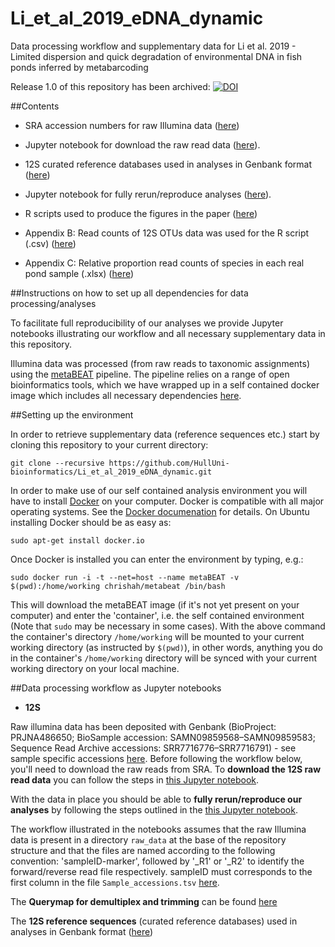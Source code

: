 # Li_et_al_2019_eDNA_dynamic



Data processing workflow and supplementary data for Li et al. 2019 - Limited  dispersion  and  quick  degradation  of  environmental  DNA  in  fish  ponds  inferred  by  metabarcoding 

Release 1.0 of this repository has been archived: <a href="https://zenodo.org/badge/latestdoi/145311237"><img src="https://zenodo.org/badge/145311237.svg" alt="DOI"></a>

##Contents
 
  - SRA accession numbers for raw Illumina data ([here](https://github.com/HullUni-bioinformatics/Li_et_al_2018_eDNA_dynamic/blob/master/supplementary_data/Sample_accessions.tsv))
  
  - Jupyter notebook for download the raw read data ([here](https://github.com/HullUni-bioinformatics/Li_et_al_2018_eDNA_dynamic/blob/master/How_to_download_Rawdata_from_SRA.ipynb)).
  
  - 12S curated reference databases used in analyses in Genbank format ([here](https://github.com/HullUni-bioinformatics/Li_et_al_2018_eDNA_dynamic/tree/master/supplementary_data/reference_DBs))
   
  - Jupyter notebook for fully rerun/reproduce analyses ([here](https://github.com/HullUni-bioinformatics/Li_et_al_2018_eDNA_dynamic/blob/master/Dynamic_12S_upload.ipynb)).
  
    
  - R scripts used to produce the figures in the paper ([here](https://github.com/HullUni-bioinformatics/Li_et_al_2018_eDNA_dynamic/tree/master/R_script))
  
  
  - Appendix B: Read counts of 12S OTUs data was used for the R script (.csv) ([here](https://github.com/HullUni-bioinformatics/Li_et_al_2018_eDNA_dynamic/blob/master/Appendix_S1.csv))
  
  - Appendix C: Relative proportion read counts of species in each real pond sample (.xlsx) ([here](https://github.com/HullUni-bioinformatics/Li_et_al_2019_eDNA_dynamic/blob/master/Appendix_C_Relative%20read%20counts.xlsx))

##Instructions on how to set up all dependencies for data processing/analyses
 
To facilitate full reproducibility of our analyses we provide Jupyter notebooks illustrating our workflow and all necessary supplementary data in this repository.

Illumina data was processed (from raw reads to taxonomic assignments) using the [metaBEAT](https://github.com/HullUni-bioinformatics/metaBEAT) pipeline. The pipeline relies on a range of open bioinformatics tools, which we have wrapped up in a self contained docker image which includes all necessary dependencies [here](https://hub.docker.com/r/chrishah/metabeat/).

##Setting up the environment

In order to retrieve supplementary data (reference sequences etc.) start by cloning this repository to your current directory:
```
git clone --recursive https://github.com/HullUni-bioinformatics/Li_et_al_2019_eDNA_dynamic.git
```



In order to make use of our self contained analysis environment you will have to install [Docker](https://www.docker.com/) on your computer. Docker is compatible with all major operating systems. See the [Docker documenation](https://docs.docker.com/) for details. On Ubuntu installing Docker should be as easy as:

```
sudo apt-get install docker.io
```

Once Docker is installed you can enter the environment by typing, e.g.:
```
sudo docker run -i -t --net=host --name metaBEAT -v $(pwd):/home/working chrishah/metabeat /bin/bash
```

This will download the metaBEAT image (if it's not yet present on your computer) and enter the 'container', i.e. the self contained environment (Note that `sudo` may be necessary in some cases). With the above command the container's directory `/home/working` will be mounted to your current working directory (as instructed by `$(pwd)`), in other words, anything you do in the container's `/home/working` directory will be synced with your current working directory on your local machine. 

##Data processing workflow as Jupyter notebooks

  - __12S__
 
Raw illumina data has been deposited with Genbank (BioProject: PRJNA486650; BioSample accession: SAMN09859568–SAMN09859583; Sequence Read Archive accessions: SRR7716776–SRR7716791) - see sample specific accessions [here](https://github.com/HullUni-bioinformatics/Li_et_al_2018_eDNA_dynamic/blob/master/supplementary_data/Sample_accessions.tsv). Before following the workflow below, you'll need to download the raw reads from SRA. To __download the 12S raw read data__ you can follow the steps in [this Jupyter notebook](https://github.com/HullUni-bioinformatics/Li_et_al_2018_eDNA_dynamic/blob/master/How_to_download_Rawdata_from_SRA.ipynb).


With the data in place you should be able to __fully rerun/reproduce our analyses__ by following the steps outlined in the [this Jupyter notebook](https://github.com/HullUni-bioinformatics/Li_et_al_2018_eDNA_dynamic/blob/master/Dynamic_12S_upload.ipynb).

The workflow illustrated in the notebooks assumes that the raw Illumina data is present in a directory `raw_data` at the base of the repository structure and that the files are named according to the following convention:
'sampleID-marker', followed by '_R1' or '_R2' to identify the forward/reverse read file respectively. sampleID must corresponds to the first column in the file `Sample_accessions.tsv` [here](https://github.com/HullUni-bioinformatics/Li_et_al_2018_eDNA_dynamic/blob/master/supplementary_data/Sample_accessions.tsv).

The __Querymap for demultiplex and trimming__ can be found [here](https://github.com/HullUni-bioinformatics/Li_et_al_2018_eDNA_dynamic/blob/master/Querymap_demultiplex_trimming.txt)

The __12S reference sequences__ (curated reference databases) used in analyses in Genbank format ([here](https://github.com/HullUni-bioinformatics/Li_et_al_2018_eDNA_dynamic/tree/master/supplementary_data/reference_DBs))
 

